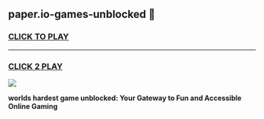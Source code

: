 
## paper.io-games-unblocked 👋
<h3>
<a href="https://premium.freeplayer.one?title=paper.io-games-unblocked&ref=14F">CLICK TO PLAY</a></h3>
<hr>

<h3>
<a href="https://premium.freeplayer.one?title=paper.io-games-unblocked&ref=14F">CLICK 2 PLAY</a>
  
</h3>

<a href="https://premium.freeplayer.one?title=paper.io-games-unblocked&ref=12F/"><img src="https://clearcache.store/games.png"></a>


**worlds hardest game unblocked: Your Gateway to Fun and Accessible Online Gaming**
